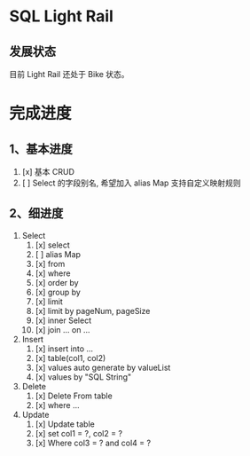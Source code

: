 # SQL Light Rail

## 发展状态
目前 Light Rail 还处于 Bike 状态。

# 完成进度
## 1、基本进度
1. [x] 基本 CRUD
2. [ ] Select 的字段别名, 希望加入 alias Map 支持自定义映射规则

## 2、细进度
1. Select
   1. [x] select
   2. [ ] alias Map
   3. [x] from
   4. [x] where
   5. [x] order by
   6. [x] group by
   7. [x] limit
   8. [x] limit by pageNum, pageSize
   9. [x] inner Select 
   10. [x] join ... on ... 
2. Insert
   1. [x] insert into ...
   2. [x] table(col1, col2)
   3. [x] values auto generate by valueList
   4. [x] values by "SQL String"
3. Delete
   1. [x] Delete From table
   2. [x] where ...
4. Update
   1. [x] Update table
   2. [x] set col1 = ?, col2 = ?
   3. [x] Where col3 = ? and col4 = ?



